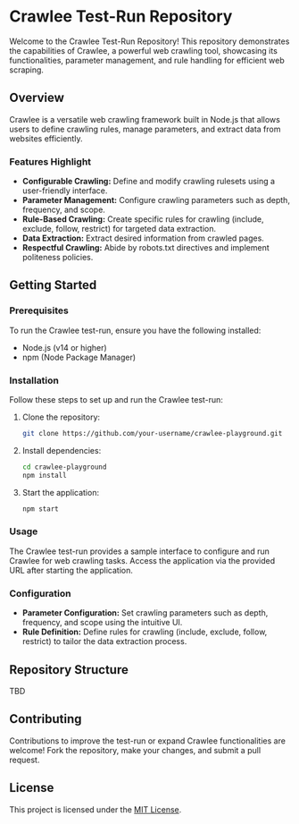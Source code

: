 # Crawlee Test-Run Repository

Welcome to the Crawlee Test-Run Repository! This repository demonstrates the capabilities of Crawlee, a powerful web crawling tool, showcasing its functionalities, parameter management, and rule handling for efficient web scraping.

## Overview

Crawlee is a versatile web crawling framework built in Node.js that allows users to define crawling rules, manage parameters, and extract data from websites efficiently.

### Features Highlight

- **Configurable Crawling:** Define and modify crawling rulesets using a user-friendly interface.
- **Parameter Management:** Configure crawling parameters such as depth, frequency, and scope.
- **Rule-Based Crawling:** Create specific rules for crawling (include, exclude, follow, restrict) for targeted data extraction.
- **Data Extraction:** Extract desired information from crawled pages.
- **Respectful Crawling:** Abide by robots.txt directives and implement politeness policies.

## Getting Started

### Prerequisites

To run the Crawlee test-run, ensure you have the following installed:

- Node.js (v14 or higher)
- npm (Node Package Manager)

### Installation

Follow these steps to set up and run the Crawlee test-run:

1. Clone the repository:

   ```bash
   git clone https://github.com/your-username/crawlee-playground.git
   ```

2. Install dependencies:

   ```bash
   cd crawlee-playground
   npm install
   ```

3. Start the application:

   ```bash
   npm start
   ```

### Usage

The Crawlee test-run provides a sample interface to configure and run Crawlee for web crawling tasks. Access the application via the provided URL after starting the application.

### Configuration

- **Parameter Configuration:** Set crawling parameters such as depth, frequency, and scope using the intuitive UI.
- **Rule Definition:** Define rules for crawling (include, exclude, follow, restrict) to tailor the data extraction process.

## Repository Structure

TBD

## Contributing

Contributions to improve the test-run or expand Crawlee functionalities are welcome! Fork the repository, make your changes, and submit a pull request.

## License

This project is licensed under the [MIT License](LICENSE).
